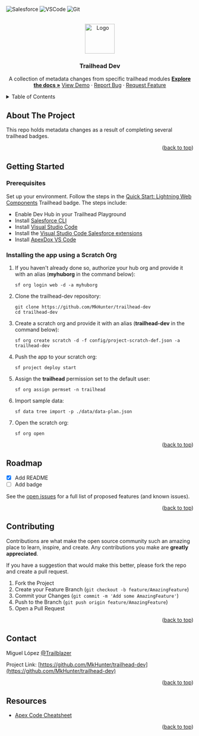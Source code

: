 <!-- Improved compatibility of back to top link: See: https://github.com/othneildrew/Best-README-Template/pull/73 -->
<a name="readme-top"></a>
<!--
*** Thanks for checking out the Best-README-Template. If you have a suggestion
*** that would make this better, please fork the repo and create a pull request
*** or simply open an issue with the tag "enhancement".
*** Don't forget to give the project a star!
*** Thanks again! Now go create something AMAZING! :D
-->

<!-- PROJECT SHIELDS -->
<!--
*** I'm using markdown "reference style" links for readability.
*** Reference links are enclosed in brackets [ ] instead of parentheses ( ).
*** See the bottom of this document for the declaration of the reference variables
*** for contributors-url, forks-url, etc. This is an optional, concise syntax you may use.
*** https://www.markdownguide.org/basic-syntax/#reference-style-links
-->

![Salesforce](https://img.shields.io/badge/Salesforce-00A1E0?style=for-the-badge&logo=Salesforce&logoColor=white)
![VSCode](https://img.shields.io/badge/Visual_Studio-0078d7?style=for-the-badge&logo=visual%20studio&logoColor=white)
![Git](https://img.shields.io/badge/Git-F05032?style=for-the-badge&logo=git&logoColor=white)


<!-- PROJECT LOGO -->
<br />
<div align="center">
  <a href="https://github.com/othneildrew/Best-README-Template">
    <img src="https://static.wikia.nocookie.net/logopedia/images/b/b1/Trailhead_old.svg/revision/latest?cb=20210528175818" alt="Logo" width="80" height="80">
  </a>

  <h3 align="center">Trailhead Dev</h3>

  <p align="center">
    A collection of metadata changes from specific trailhead modules
    <a href="hhttps://github.com/MkHunter/trailhead-dev/wiki"><strong>Explore the docs »</strong></a>
    <a href="https://github.com/othneildrew/Best-README-Template">View Demo</a>
    ·
    <a href="https://github.com/othneildrew/Best-README-Template/issues">Report Bug</a>
    ·
    <a href="https://github.com/othneildrew/Best-README-Template/issues">Request Feature</a>
  </p>
</div>

<!-- TABLE OF CONTENTS -->
<details>
  <summary>Table of Contents</summary>
  <ol>
    <li>
      <a href="#about-the-project">About The Project</a>
    </li>
    <li>
      <a href="#getting-started">Getting Started</a>
      <ul>
        <li><a href="#prerequisites">Prerequisites</a></li>
        <li><a href="#installing-the-app-using-a-scratch-org">Installation</a></li>
      </ul>
    </li>
    <li><a href="#usage">Usage</a></li>
    <li><a href="#roadmap">Roadmap</a></li>
    <li><a href="#contributing">Contributing</a></li>
    <li><a href="#license">License</a></li>
    <li><a href="#contact">Contact</a></li>
    <li><a href="#acknowledgments">Acknowledgments</a></li>
  </ol>
</details>

<!-- ABOUT THE PROJECT -->
## About The Project

This repo holds metadata changes as a result of completing several trailhead badges.

<p align="right">(<a href="#readme-top">back to top</a>)</p>

<!-- GETTING STARTED -->
## Getting Started

### Prerequisites
Set up your environment. Follow the steps in the [Quick Start: Lightning Web Components](https://trailhead.salesforce.com/content/learn/projects/quick-start-lightning-web-components/) Trailhead badge. The steps include:

  - Enable Dev Hub in your Trailhead Playground
  - Install [Salesforce CLI](https://developer.salesforce.com/docs/atlas.en-us.sfdx_setup.meta/sfdx_setup/sfdx_setup_install_cli.htm)
  - Install [Visual Studio Code](https://code.visualstudio.com/download)
  - Install the [Visual Studio Code Salesforce extensions](https://marketplace.visualstudio.com/items?itemName=salesforce.salesforcedx-vscode)
  - Install [ApexDox VS Code](https://marketplace.visualstudio.com/items?itemName=PeterWeinberg.apexdox-vs-code#special-tokens)

### Installing the app using a Scratch Org

1. If you haven't already done so, authorize your hub org and provide it with an alias (**myhuborg** in the command below):

    ```
    sf org login web -d -a myhuborg
    ```

2. Clone the trailhead-dev repository:

    ```
    git clone https://github.com/MkHunter/trailhead-dev
    cd trailhead-dev
    ```

3. Create a scratch org and provide it with an alias (**trailhead-dev** in the command below):

    ```
    sf org create scratch -d -f config/project-scratch-def.json -a trailhead-dev
    ```

4. Push the app to your scratch org:

    ```
    sf project deploy start
    ```

5. Assign the **trailhead** permission set to the default user:

    ```
    sf org assign permset -n trailhead
    ```

6. Import sample data:

    ```
    sf data tree import -p ./data/data-plan.json
    ```

7. Open the scratch org:

    ```
    sf org open
    ```

<p align="right">(<a href="#readme-top">back to top</a>)</p>

<!-- ROADMAP -->
## Roadmap

- [x] Add README
- [ ] Add badge

See the [open issues](https://github.com/MkHunter/trailhead-dev/issues) for a full list of proposed features (and known issues).

<p align="right">(<a href="#readme-top">back to top</a>)</p>

<!-- CONTRIBUTING -->
## Contributing

Contributions are what make the open source community such an amazing place to learn, inspire, and create. Any contributions you make are **greatly appreciated**.

If you have a suggestion that would make this better, please fork the repo and create a pull request.

1. Fork the Project
2. Create your Feature Branch (`git checkout -b feature/AmazingFeature`)
3. Commit your Changes (`git commit -m 'Add some AmazingFeature'`)
4. Push to the Branch (`git push origin feature/AmazingFeature`)
5. Open a Pull Request

<p align="right">(<a href="#readme-top">back to top</a>)</p>

<!-- CONTACT -->
## Contact

Miguel López [@Trailblazer](https://www.salesforce.com/trailblazer/profile)

Project Link: [https://github.com/MkHunter/trailhead-dev](https://github.com/MkHunter/trailhead-dev)

<p align="right">(<a href="#readme-top">back to top</a>)</p>

<!-- ACKNOWLEDGMENTS -->
## Resources

* [Apex Code Cheatsheet](https://www.apexhours.com/wp-content/uploads/2023/06/SF_apex_code_cheatsheet_FINAL-1.pdf)

<p align="right">(<a href="#readme-top">back to top</a>)</p>